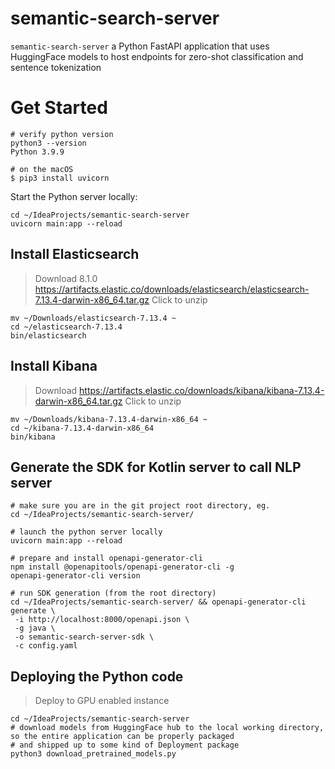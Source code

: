 # semantic-search-server

`semantic-search-server` a Python FastAPI application that uses HuggingFace models to host endpoints for zero-shot
classification and sentence tokenization

# Get Started

```shell
# verify python version
python3 --version
Python 3.9.9
```

```shell
# on the macOS
$ pip3 install uvicorn
```

Start the Python server locally:

```shell
cd ~/IdeaProjects/semantic-search-server
uvicorn main:app --reload
```

## Install Elasticsearch

> Download 8.1.0 https://artifacts.elastic.co/downloads/elasticsearch/elasticsearch-7.13.4-darwin-x86_64.tar.gz
> Click to unzip

```shell
mv ~/Downloads/elasticsearch-7.13.4 ~
cd ~/elasticsearch-7.13.4
bin/elasticsearch
```

## Install Kibana

> Download https://artifacts.elastic.co/downloads/kibana/kibana-7.13.4-darwin-x86_64.tar.gz
> Click to unzip

```shell
mv ~/Downloads/kibana-7.13.4-darwin-x86_64 ~
cd ~/kibana-7.13.4-darwin-x86_64
bin/kibana
```

## Generate the SDK for Kotlin server to call NLP server

```shell
# make sure you are in the git project root directory, eg.
cd ~/IdeaProjects/semantic-search-server/

# launch the python server locally
uvicorn main:app --reload

# prepare and install openapi-generator-cli
npm install @openapitools/openapi-generator-cli -g
openapi-generator-cli version

# run SDK generation (from the root directory)
cd ~/IdeaProjects/semantic-search-server/ && openapi-generator-cli generate \
 -i http://localhost:8000/openapi.json \
 -g java \
 -o semantic-search-server-sdk \
 -c config.yaml 
```

## Deploying the Python code

> Deploy to GPU enabled instance

```shell
cd ~/IdeaProjects/semantic-search-server
# download models from HuggingFace hub to the local working directory, so the entire application can be properly packaged
# and shipped up to some kind of Deployment package
python3 download_pretrained_models.py
```
